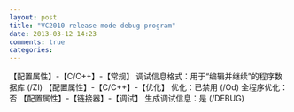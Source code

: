```yaml
---
layout: post
title: "VC2010 release mode debug program"
date: 2013-03-12 14:23
comments: true
categories: 
---
```

【配置属性】-【C/C++】-【常规】
	调试信息格式：用于“编辑并继续”的程序数据库 (/ZI)
【配置属性】-【C/C++】-【优化】
	优化：已禁用 (/Od)
	全程序优化：否
【配置属性】-【链接器】-【调试】
	生成调试信息：是 (/DEBUG)